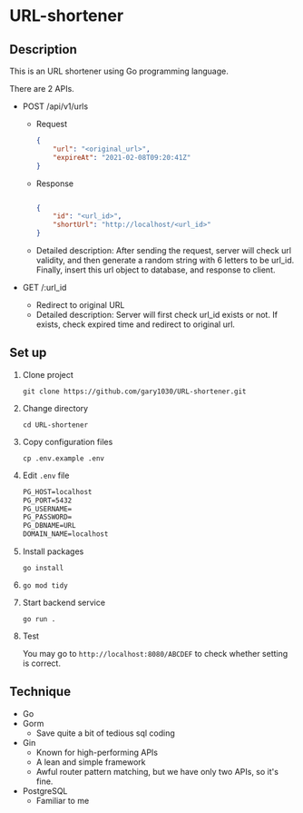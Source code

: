 # URL-shortener

## Description

This is an URL shortener using Go programming language.

There are 2 APIs.

* POST /api/v1/urls
  * Request

    ```json
    {
        "url": "<original_url>",
        "expireAt": "2021-02-08T09:20:41Z"
    }
    ```

  * Response
  
    ```json

    {
        "id": "<url_id>",
        "shortUrl": "http://localhost/<url_id>"
    }
    ```

  * Detailed description: After sending the request, server will check url validity, and then generate a random string with 6 letters to be url_id. Finally, insert this url object to database, and response to client.

* GET /:url_id
  * Redirect to original URL
  * Detailed description: Server will first check url_id exists or not. If exists, check expired time and redirect to original url.

## Set up

1. Clone project

    ```shell
    git clone https://github.com/gary1030/URL-shortener.git
    ```

2. Change directory

   ```shell
   cd URL-shortener
   ```

3. Copy configuration files

    ```shell
    cp .env.example .env
    ```

4. Edit `.env` file

    ```txt
    PG_HOST=localhost
    PG_PORT=5432
    PG_USERNAME=
    PG_PASSWORD=
    PG_DBNAME=URL
    DOMAIN_NAME=localhost
    ```
    
5. Install packages

    ```shell
    go install
    ```
    
6.
    ```shell
    go mod tidy
    ```

7. Start backend service

    ```shell
    go run .
    ```

8. Test

   You may go to `http://localhost:8080/ABCDEF` to check whether setting is correct.

## Technique

* Go
* Gorm
  * Save quite a bit of tedious sql coding
  <!-- * Slow down application rather than SQLite -->
* Gin
  * Known for high-performing APIs
  * A lean and simple framework
  * Awful router pattern matching, but we have only two APIs, so it's fine.
* PostgreSQL
  * Familiar to me
